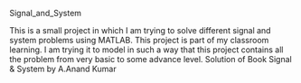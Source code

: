 Signal_and_System

This is a small project in which I am trying to solve different signal and system problems using MATLAB. This project is part of my classroom learning. I am trying it to model in such a way that this project contains all the problem from very basic to some advance level. Solution of Book Signal & System by A.Anand Kumar
